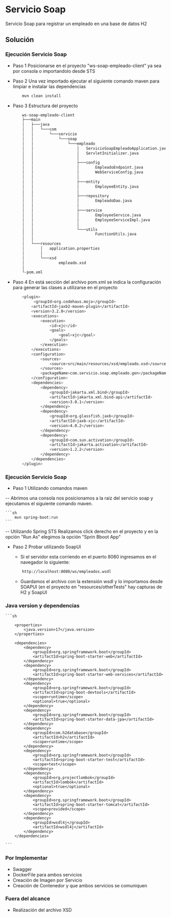 # Servicio Soap

Servicio Soap para registrar un empleado en una base de datos H2

## Solución

### Ejecución Servicio Soap

- Paso 1 Posicionarse en el proyecto "ws-soap-empleado-client" ya sea por consola o importandolo desde STS

- Paso 2 Una vez importado ejecutar el siguiente comando maven para limpiar e instalar las dependencias
	
	```sh
		mvn clean install
	```	
 
- Paso 3 Estructura del proyecto
	
	```sh
		ws-soap-empleado-client
		├───main
		│   ├───java
		│   │   └───com
		│   │       └───servicio
		│   │           └───soap
		│   │               └───empleado
		│   │                   │   ServicioSoapEmpleadoApplication.java
		│   │                   │   ServletInitializer.java
		│   │                   │
		│   │                   ├───config
		│   │                   │       EmpleadoEndpoint.java
		│   │                   │       WebServiceConfig.java
		│   │                   │
		│   │                   ├───entity
		│   │                   │       EmployeeEntity.java
		│   │                   │
		│   │                   ├───repository
		│   │                   │       EmpleadoDao.java
		│   │                   │
		│   │                   ├───service
		│   │                   │       EmployeeService.java
		│   │                   │       EmployeeServiceImpl.java
		│   │                   │
		│   │                   └───utils
		│   │                           FunctionUtils.java
		│   │
		│   └───resources
		│       │   application.properties
		│       │
		│       └───xsd
		│               empleado.xsd
		│
		└-pom.xml		
	``` 

- Paso 4 En está sección del archivo pom.xml se indica la configuración para generar las clases a utilizarse en el proyecto
	
	```sh
		<plugin>
			 <groupId>org.codehaus.mojo</groupId>
			<artifactId>jaxb2-maven-plugin</artifactId>
			<version>3.2.0</version>
			<executions>
				<execution>
					<id>xjc</id>
					<goals>
						<goal>xjc</goal>
					</goals>
				</execution>
			</executions>
			<configuration>
				<sources>
					<source>src/main/resources/xsd/empleado.xsd</source>
				</sources>
				<packageName>com.servicio.soap.empleado.gen</packageName>
			</configuration>
			<dependencies>
				<dependency>
					<groupId>jakarta.xml.bind</groupId>
					<artifactId>jakarta.xml.bind-api</artifactId>
					<version>3.0.1</version>
				</dependency>
				<dependency>
					<groupId>org.glassfish.jaxb</groupId>
					<artifactId>jaxb-xjc</artifactId>
					<version>4.0.2</version>
				</dependency>
				<dependency>
					<groupId>com.sun.activation</groupId>
					<artifactId>jakarta.activation</artifactId>
					<version>1.2.2</version>
				</dependency>
			</dependencies>
		</plugin>
	``` 

### Ejecución Servicio Soap 

- Paso 1 Utilizando comandos maven 

-- Abrimos una consola nos posicionamos a la raiz del servicio soap y ejecutamos el siguiente comando maven.
	
	```sh
		mvn spring-boot:run
	``` 

-- Utilizando Spring STS
	Realizamos click derecho en el proyecto y en la opción "Run As" elegimos la opción "Sprin Bboot App"

- Paso 2 Probar utilizando SoapUI
	
	- Si el servidor esta corriendo en el puerto 8080 ingresamos en el navegador lo siguiente:
	
	```sh
		http://localhost:8080/ws/empleados.wsdl
	``` 

	- Guardamos el archivo con la extensión wsdl y lo importamos desde SOAPUI (en el proyecto en "resources/otherTests" hay capturas de H2 y SoapUI


### Java version y dependencias 
	
	```sh
	
		<properties>
			<java.version>17</java.version>
		</properties>

		<dependencies>
			<dependency>
				<groupId>org.springframework.boot</groupId>
				<artifactId>spring-boot-starter-web</artifactId>
			</dependency>
			<dependency>
				<groupId>org.springframework.boot</groupId>
				<artifactId>spring-boot-starter-web-services</artifactId>
			</dependency>
			<dependency>
				<groupId>org.springframework.boot</groupId>
				<artifactId>spring-boot-devtools</artifactId>
				<scope>runtime</scope>
				<optional>true</optional>
			</dependency>
			<dependency>
				<groupId>org.springframework.boot</groupId>
				<artifactId>spring-boot-starter-data-jpa</artifactId>
			</dependency>
			<dependency>
				<groupId>com.h2database</groupId>
				<artifactId>h2</artifactId>
				<scope>runtime</scope>
			</dependency>
			<dependency>
				<groupId>org.springframework.boot</groupId>
				<artifactId>spring-boot-starter-test</artifactId>
				<scope>test</scope>
			</dependency>
			<dependency>
				<groupId>org.projectlombok</groupId>
				<artifactId>lombok</artifactId>
				<optional>true</optional>
			</dependency>
			<dependency>
				<groupId>org.springframework.boot</groupId>
				<artifactId>spring-boot-starter-tomcat</artifactId>
				<scope>provided</scope>
			</dependency>
			<dependency>
				<groupId>wsdl4j</groupId>
				<artifactId>wsdl4j</artifactId>
			</dependency>
		</dependencies>
		
	``` 

### Por Implementar
- Swagger
- DockerFile para ambos servicios
- Creación de Imagen por Servicio
- Creación de Contenedor y que ambos servicios se comuniquen


### Fuera del alcance
- Realización del archivo XSD 
